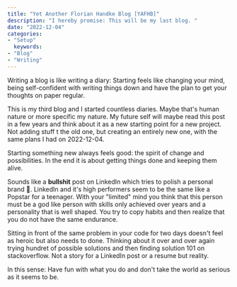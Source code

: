 ```yaml
---
title: "Yet Another Florian Handke Blog [YAFHB]"
description: "I hereby promise: This will be my last blog. "
date: "2022-12-04"
categories:
- "Setup"
  keywords:
- "Blog"
- "Writing"
---
```


Writing a blog is like writing a diary: Starting feels like changing your mind, being self-confident with writing things down and have the plan to get your thoughts on paper regular.

This is my third blog and I started countless diaries. Maybe that's human nature or more specific my nature. My future self will maybe read this post in a few years and think about it as a new starting point for a new project. Not adding stuff t the old one, but creating an entirely new one, with the same plans I had on 2022-12-04.

Starting something new always feels good: the spirit of change and possibilities. In the end it is about getting things done and keeping them alive. 

Sounds like a **bullshit** post on LinkedIn which tries to polish a personal brand 🤮. LinkedIn and it's high performers seem to be the same like a Popstar for a teenager. With your "limited" mind you think that this person must be a god like person with skills only achieved over years and a personality that is well shaped.
You try to copy habits and then realize that you do not have the same endurance.

Sitting in front of the same problem in your code for two days doesn't feel as heroic but also needs to done. Thinking about it over and over again trying hundret of possible solutions and then finding solution 101 on stackoverflow. Not a story for a LinkedIn post or a resume but reality. 

In this sense: Have fun with what you do and don't take the world as serious as it seems to be.